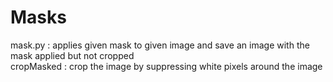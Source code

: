 # Masks

mask.py : applies given mask to given image and save an image with the mask applied but not cropped <br />
cropMasked : crop the image by suppressing white pixels around the image 
